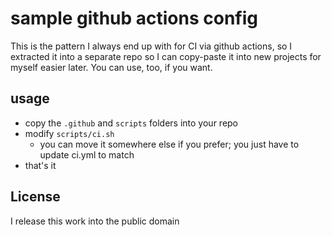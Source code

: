# sample github actions config

This is the pattern I always end up with for CI via github actions, so I extracted it into a separate repo so I can copy-paste it into new projects for myself easier later. You can use, too, if you want.

## usage

- copy the `.github` and `scripts` folders into your repo
- modify `scripts/ci.sh`
  - you can move it somewhere else if you prefer; you just have to update ci.yml to match
- that's it

## License

I release this work into the public domain
